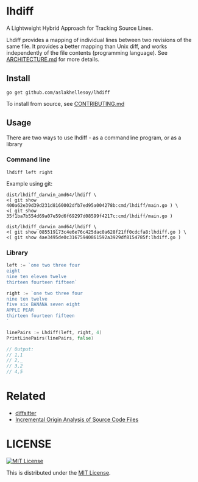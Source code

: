 # lhdiff

A Lightweight Hybrid Approach for Tracking Source Lines.

Lhdiff provides a mapping of individual lines between two revisions of the same file. It provides a better mapping than
Unix diff, and works independently of the file contents (programming language). See [ARCHITECTURE.md](ARCHITECTURE.md) for more details.

## Install

    go get github.com/aslakhellesoy/lhdiff

To install from source, see [CONTRIBUTING.md](./CONTRIBUTING.md)

## Usage

There are two ways to use lhdiff - as a commandline program, or as a library

### Command line

    lhdiff left right

Example using git:

    dist/lhdiff_darwin_amd64/lhdiff \
    <( git show 400a62e39d39d231d8160002dfb7ed95a004278b:cmd/lhdiff/main.go ) \
    <( git show 35f1ba7b554d69a07e59d6f69297d08599f4217c:cmd/lhdiff/main.go )

    dist/lhdiff_darwin_amd64/lhdiff \
    <( git show 085519173c4e6e76c425dac0a628f21ff0cdcfa8:lhdiff.go ) \
    <( git show 4ae3495de0c31675940861592a3929df8154785f:lhdiff.go )

### Library

```go
left := `one two three four
eight
nine ten eleven twelve
thirteen fourteen fifteen`

right := `one two three four
nine ten twelve
five six BANANA seven eight
APPLE PEAR
thirteen fourteen fifteen
`

linePairs := Lhdiff(left, right, 4)
PrintLinePairs(linePairs, false)

// Output:
// 1,1
// 2,_
// 3,2
// 4,5
```

# Related

* [diffsitter](https://github.com/afnanenayet/diffsitter)
* [Incremental Origin Analysis of Source Code Files](http://citeseerx.ist.psu.edu/viewdoc/download?doi=10.1.1.721.548&rep=rep1&type=pdf)

# LICENSE

[![MIT License](http://img.shields.io/badge/license-MIT-blue.svg)](http://www.opensource.org/licenses/MIT)

This is distributed under the [MIT License](http://www.opensource.org/licenses/MIT).
